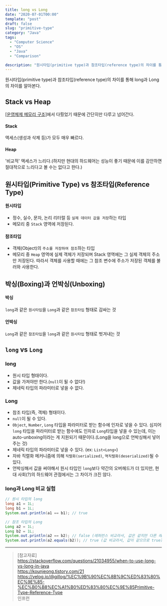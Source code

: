 ```yaml
---
title: long vs Long
date: "2020-07-01T00:00"
template: "post"
draft: false
slug: "primitive-type"
category: "Java"
tags:
  - "Computer Science"
  - "OS"
  - "Java"
  - "Comparison"

description: "원시타입(primitive type)과 참조타입(reference type)의 차이를 통해 long과 Long의 차이를 알아본다."
---
```


원시타입(primitive type)과 참조타입(reference type)의 차이를 통해 long과 Long의 차이를 알아본다.

## Stack vs Heap
[[운영체제 메모리 구조]](/posts/os-memeory)에서 다뤘었기 때문에 간단히만 다루고 넘어간다.

#### Stack
액세스(생성과 삭제 등)가 모두 매우 빠르다.

#### Heap
'비교적' 액세스가 느리다.(하지만 현대의 하드웨어는 성능이 좋기 때문에 이를 감안하면 절대적으로 느리다고 볼 수는 없다고 한다.)

## 원시타입(Primitive Type) vs 참조타입(Reference Type)

#### 원시타입
- 정수, 실수, 문자, 논리 리터럴 등 `실제 데이터 값을 저장`하는 타입
- 메모리 중 `Stack` 영역에 저장된다.

#### 참조타입
- 객체(Object)의 `주소를 저장하여 참조`하는 타입
- 메모리 중 `Heap` 영역에 실제 객체가 저장되며 Stack 영역에는 그 실제 객체의 주소만 저장된다. 따라서 객체를 사용할 때에는 그 참조 변수에 주소가 저장된 객체를 불러와 사용한다.

## 박싱(Boxing)과 언박싱(Unboxing)

#### 박싱
`long`과 같은 `원시타입`을 `Long`과 같은 `참조타입` 형태로 감싸는 것

#### 언박싱
`Long`과 같은 `참조타입`을 `long`과 같은 `원시타입` 형태로 벗겨내는 것

## `long` vs `Long`

### long
- 원시 타입 형태이다.
- 값을 가져야만 한다.(`null`이 될 수 없다!)
- 제네릭 타입의 파라미터로 넣을 수 없다.

### Long
- 참조 타입(즉, 객체) 형태이다.
- `null`이 될 수 있다.
- `Object`, `Number`, `Long` 타입을 파라미터로 받는 함수에 인자로 넣을 수 있다. 심지어 `long` 타입을 파라미터로 받는 함수에도 인자로 `Long`타입을 넣을 수 있는데, 이는 auto-unboxing이라는 게 지원되기 때문이다.(Long을 long으로 언박싱해서 넣어주는 것)
- 제네릭 타입의 파라미터로 넣을 수 있다. (ex: `List<Long>`)
- 자바 직렬화 메커니즘에 의해 `직렬화(serialized)`, `역직렬화(deserialized)`될 수 있다.
- 언박싱해서 값을 써야해서 원시 타입인 `long`보다 약간의 오버헤드가 더 있지만, 현대 사회(?)의 하드웨어 관점에서는 그 차이가 크진 않다.

### long과 Long 비교 실험
```java
// 원시 타입의 long
long a1 = 1L;
long b1 = 1L;
System.out.println(a1 == b1); // true

// 참조 타입의 Long
Long a2 = 1L;
Long b2 = 1L;
System.out.println(a2 == b2); // false (레퍼런스 비교라서, 값은 같지만 다른 레퍼런스로 인해 false)
System.out.println(a2.equals(b2)); // true (값 비교라서, 값이 같으므로 true)
```

---

> [참고자료]  
> https://stackoverflow.com/questions/21034955/when-to-use-long-vs-long-in-java  
> https://kounjeong.tistory.com/21  
> https://velog.io/@gillog/%EC%9B%90%EC%8B%9C%ED%83%80%EC%9E%85-%EC%B0%B8%EC%A1%B0%ED%83%80%EC%9E%85Primitive-Type-Reference-Type  
> 인프런  
